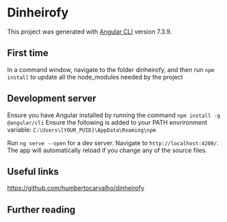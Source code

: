 # Dinheirofy

This project was generated with [Angular CLI](https://github.com/angular/angular-cli) version 7.3.9.

## First time

In a command window, navigate to the folder dinheirofy, and then run `npm install` to update all the node_modules needed by the project

## Development server

Ensure you have Angular installed by running the command `npm install -g @angular/cli`
Ensure the following is added to your PATH envrironment variable: `C:\Users\[YOUR_PUID]\AppData\Roaming\npm`

Run `ng serve --open` for a dev server. Navigate to `http://localhost:4200/`. The app will automatically reload if you change any of the source files.

## Useful links

https://github.com/humbertocarvalho/dinheirofy

## Further reading

